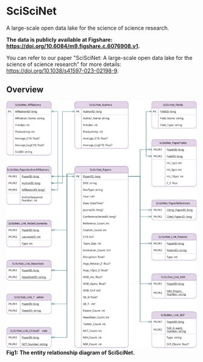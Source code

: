 # SciSciNet
A large-scale open data lake for the science of science research.

**The data is publicly available at Figshare: https://doi.org/10.6084/m9.figshare.c.6076908.v1.**

You can refer to our paper "SciSciNet: A large-scale open data lake for the science of science research" for more details: https://doi.org/10.1038/s41597-023-02198-9.

## Overview
![Fig1-DataLake](./Figures/Fig1-SciSciNet-Final.svg)
**Fig1: The entity relationship diagram of SciSciNet.**


